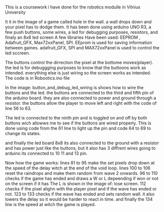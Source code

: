 This is a coursework i have done for the robotics modulle in Vilnius University

It it in the image of a game called hole in the wall.
a wall drops down and your pixel has to dodge them.
It has been done using arduino UNO R3, a few push buttons, some wires, a led for debugging purposes, resistors, and finaly an 8x8 led screen 
A few libraries Have been used:
EEPROM , Adafruit_GFX, Max72xxPanel, SPI.
EEprom is used for saving information between games. 
adafruit_GFX, SPI and MAX72xxPanel is used to control the led sccreen.

The buttons control the dirrection the pixel at the bottome moves(player).
the led is for debuggging purposes to know that the buttoons work as intended.
everything else is just wiring so the screen works as intended.
The code is in Robootics.ino file

In the image: button_and_debug_led_wiring is shows how to wire the buttons and the led.
the buttons are connected to the third and fifth pin of the arduino board. they are also connected to power and ground through a resistor.
the buttons allow the player to move left and right with the code of line 56 to 63.

The led is connected to the ninth pin and is toggled on and off by both buttons wich allowws me to see if the buttons are wired properly.
This is done using code from the 61 line to light up the pin and code 64 to 69 to change its states.

and finally the led board 8x8 its also connected to the ground with a resistor and has power just like the buttons,
but it also has 3 diffrent wires going to arduino its connected to 10 11 and 13 pin.

Now how the game works: lines 81 to 95 make the set pixels drop down at the speed of the delay witch at the end of the void loop.
lines 100 to 106 reset the raindrops and make them random from wave 2 onwards.
96 to 110 checks if the game has ended and draws a W or L depeending if won or not on the screen if it has The L is shown in the image of: lose screen.
112 checks if the pixel alighn with the player pixel and if the wave has ended or not.
123 to 133 checks if the wave has ended and sets random wall. it also lowers the delay so it would be harder to react in time.
and finally the 134 line is the speed at witch the game is played.

